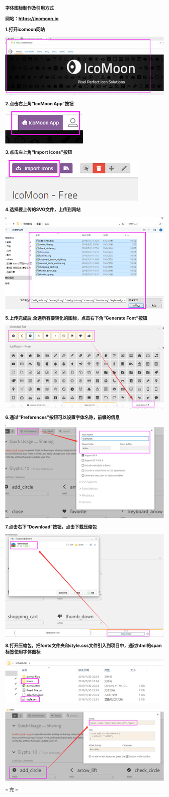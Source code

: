 **字体图标制作及引用方式**

**网站：https://icomoon.io**

**1.打开icomoon网站**

![](images/icon-create0.png)





**2.点击右上角“IcoMoon App”按钮**

![](images/icon-create1.png)






**3.点击左上角“Import Icons”按钮**

![](images/icon-create2.png)






**4.选择要上传的SVG文件，上传到网站**

![](images/icon-create3.png)






**5.上传完成后,全选所有要转化的图标，点击右下角“Generate Font”按钮**


![](images/icon-create4.png)






**6.通过“Preferences”按钮可以设置字体名称，前缀的信息**

![](images/icon-create5.png)






**7.点击右下“Download”按钮，点击下载压缩包**

![](images/icon-create6.png)






**8.打开压缩包，把fonts文件夹和style.css文件引入到项目中，通过html的span标签使用字体图标**

![](images/icon-create7.png)

![](images/icon-create8.png)




~ 完 ~

